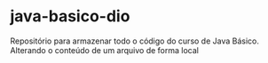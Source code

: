 # java-basico-dio
Repositório para armazenar todo o código do curso de Java Básico.
Alterando o conteúdo de um arquivo de forma local

